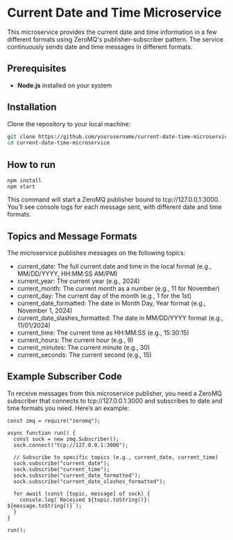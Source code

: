 # Current Date and Time Microservice

This microservice provides the current date and time information in a few different formats using ZeroMQ's publisher-subscriber pattern. The service continuously sends date and time messages in different formats.

## Prerequisites
- **Node.js** installed on your system

## Installation

Clone the repository to your local machine:
   ```bash
   git clone https://github.com/yourusername/current-date-time-microservice.git
   cd current-date-time-microservice
```

## How to run

```
npm install
npm start
```

This command will start a ZeroMQ publisher bound to tcp://127.0.0.1:3000. You’ll see console logs for each message sent, with different date and time formats.

## Topics and Message Formats
The microservice publishes messages on the following topics:

- current_date: The full current date and time in the local format (e.g., MM/DD/YYYY, HH:MM:SS AM/PM)
- current_year: The current year (e.g., 2024)
- current_month: The current month as a number (e.g., 11 for November)
- current_day: The current day of the month (e.g., 1 for the 1st)
- current_date_formatted: The date in Month Day, Year format (e.g., November 1, 2024)
- current_date_slashes_formatted: The date in MM/DD/YYYY format (e.g., 11/01/2024)
- current_time: The current time as HH:MM:SS (e.g., 15:30:15)
- current_hours: The current hour (e.g., 9)
- current_minutes: The current minute (e.g., 30)
- current_seconds: The current second (e.g., 15)

## Example Subscriber Code

To receive messages from this microservice publisher, you need a ZeroMQ subscriber that connects to tcp://127.0.0.1:3000 and subscribes to date and time formats you need. Here’s an example:

```
const zmq = require("zeromq");

async function run() {
  const sock = new zmq.Subscriber();
  sock.connect("tcp://127.0.0.1:3000");

  // Subscribe to specific topics (e.g., current_date, current_time)
  sock.subscribe("current_date");
  sock.subscribe("current_time");
  sock.subscribe("current_date_formatted");
  sock.subscribe("current_date_slashes_formatted");

  for await (const [topic, message] of sock) {
    console.log(`Received ${topic.toString()}: ${message.toString()}`);
  }
}

run();

```




